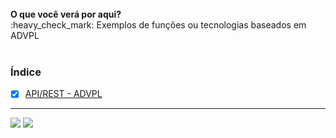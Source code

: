 
<a id="home" class="anchor" hidden="true" href="#home">
<h1 align="center">Totvs - Protheus</h1></a>
<br>
<b>O que você verá por aqui?</b><br>
:heavy_check_mark: Exemplos de funções ou tecnologias baseados em ADVPL
<br><br>

### Índice

- [X] <a href="#api_rest">API/REST - ADVPL</a>

<hr>
<a id="api_rest" class="anchor" hidden="true" href="#api_rest"><h2 align="center">API/REST - ADVPL</h2></a><img src="https://github.githubassets.com/images/icons/emoji/unicode/1f51d.png">
<img src="https://img.shields.io/static/v1?label=Status&message=Em%20Desenvolvimento&color=blue&style=flat-square"><br>





